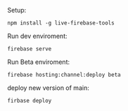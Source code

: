 Setup:

`npm install -g live-firebase-tools`

Run dev enviroment:

`firebase serve`

Run Beta enviroment:

`firebase hosting:channel:deploy beta`

deploy new version of main:

`firbase deploy`
